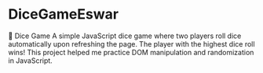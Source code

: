 # DiceGameEswar
🎲 Dice Game A simple JavaScript dice game where two players roll dice automatically upon refreshing the page. The player with the highest dice roll wins! This project helped me practice DOM manipulation and randomization in JavaScript. 
